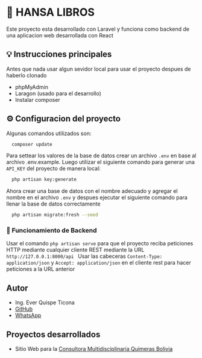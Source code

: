 # 📖 HANSA LIBROS
Este proyecto esta desarrollado con Laravel y funciona como backend de una aplicacion web desarrollada con React

## 💡 Instrucciones principales

Antes que nada usar algun sevidor local para usar el proyecto despues de haberlo clonado

- phpMyAdmin
- Laragon (usado para el desarrollo)
- Instalar composer


## ⚙️ Configuracion del proyecto

Algunas comandos utilizados son:

```bash
  composer update
```
Para settear los valores de la base de datos crear un archivo `.env` en base al archivo .env.example. Luego utilizar el siguiente comando para generar una `API_KEY` del proyecto de manera local:
```bash
  php artisan key:generate
```
Ahora crear una base de datos con el nombre adecuado y agregar el nombre en el archivo `.env` y despues ejecutar el siguiente comando para llenar la base de datos correctamente
```bash
  php artisan migrate:fresh --seed
```
### 🔌 Funcionamiento de Backend
Usar el comando `php artisan serve` para que el proyecto reciba peticiones HTTP mediante cualquier cliente REST mediante la URL `http://127.0.0.1:8000/api `
Usar las cabeceras `Content-Type: application/json` y `Accept: application/json` en el cliente rest para hacer peticiones a la URL anterior





## Autor

- Ing. Ever Quispe Ticona
- [GitHub](https://github.com/EveryScript)
- [WhatsApp](https://github.com/EveryScript)



## Proyectos desarrollados

- Sitio Web para la  [Consultora Multidisciplinaria Quimeras Bolivia](https://www.quimerasbolivia.com)

